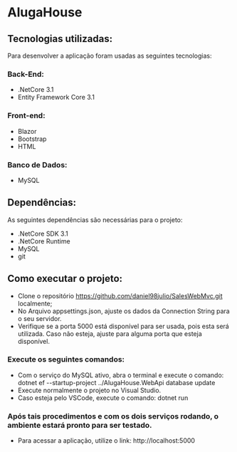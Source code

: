 # AlugaHouse
## Tecnologias utilizadas:
Para desenvolver a aplicação foram usadas as seguintes tecnologias:
### Back-End:
- .NetCore 3.1
- Entity Framework Core 3.1
### Front-end:
- Blazor
- Bootstrap
- HTML
### Banco de Dados:
- MySQL

## Dependências:
As seguintes dependências são necessárias para o projeto:
- .NetCore SDK 3.1
- .NetCore Runtime
- MySQL
- git

## Como executar o projeto:
- Clone o repositório https://github.com/daniel98julio/SalesWebMvc.git localmente;
- No Arquivo appsettings.json, ajuste os dados da Connection String para o seu servidor.
- Verifique se a porta 5000 está disponível para ser usada, pois esta será utilizada. Caso não esteja, ajuste para alguma porta que esteja disponível.
### Execute os seguintes comandos: 
- Com o serviço do MySQL ativo, abra o terminal e execute o comando: dotnet ef --startup-project ../AlugaHouse.WebApi database update
- Execute normalmente o projeto no Visual Studio.
- Caso esteja pelo VSCode, execute o comando: dotnet run

### Após tais procedimentos e com os dois serviços rodando, o ambiente estará pronto para ser testado.
- Para acessar a aplicação, utilize o link: http://localhost:5000
